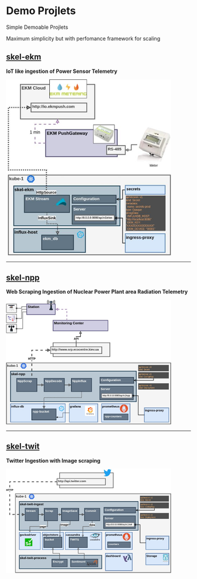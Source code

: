 # Demo Projlets

Simple Demoable Projlets 

Maximum simplicity but with perfomance framework for scaling

## [skel-ekm](skel-ekm)

__IoT like ingestion of Power Sensor Telemetry__

<img src="skel-ekm/doc/skel-ekm.jpg" width="450">

----

## [skel-npp](skel-npp) 
__Web Scraping Ingestion of Nuclear Power Plant area Radiation Telemetry__

<img src="skel-npp/doc/Skel-Architecture-skel-npp.jpg" width="450">


----

## [skel-twit](skel-twit)
__Twitter Ingestion with Image scraping__

<img src="skel-twit/doc/Skel-Twit-Architecture.jpg" width="450">

